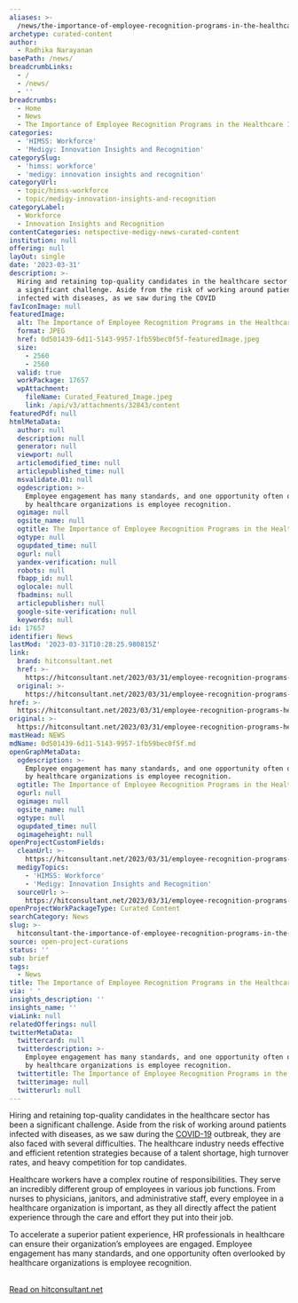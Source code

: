 ```yaml
---
aliases: >-
  /news/the-importance-of-employee-recognition-programs-in-the-healthcare-industry
archetype: curated-content
author:
  - Radhika Narayanan
basePath: /news/
breadcrumbLinks:
  - /
  - /news/
  - ''
breadcrumbs:
  - Home
  - News
  - The Importance of Employee Recognition Programs in the Healthcare Industry
categories:
  - 'HIMSS: Workforce'
  - 'Medigy: Innovation Insights and Recognition'
categorySlug:
  - 'himss: workforce'
  - 'medigy: innovation insights and recognition'
categoryUrl:
  - topic/himss-workforce
  - topic/medigy-innovation-insights-and-recognition
categoryLabel:
  - Workforce
  - Innovation Insights and Recognition
contentCategories: netspective-medigy-news-curated-content
institution: null
offering: null
layOut: single
date: '2023-03-31'
description: >-
  Hiring and retaining top-quality candidates in the healthcare sector has been
  a significant challenge. Aside from the risk of working around patients
  infected with diseases, as we saw during the COVID
favIconImage: null
featuredImage:
  alt: The Importance of Employee Recognition Programs in the Healthcare Industry
  format: JPEG
  href: 0d501439-6d11-5143-9957-1fb59bec0f5f-featuredImage.jpeg
  size:
    - 2560
    - 2560
  valid: true
  workPackage: 17657
  wpAttachment:
    fileName: Curated_Featured_Image.jpeg
    link: /api/v3/attachments/32843/content
featuredPdf: null
htmlMetaData:
  author: null
  description: null
  generator: null
  viewport: null
  articlemodified_time: null
  articlepublished_time: null
  msvalidate.01: null
  ogdescription: >-
    Employee engagement has many standards, and one opportunity often overlooked
    by healthcare organizations is employee recognition.
  ogimage: null
  ogsite_name: null
  ogtitle: The Importance of Employee Recognition Programs in the Healthcare Industry
  ogtype: null
  ogupdated_time: null
  ogurl: null
  yandex-verification: null
  robots: null
  fbapp_id: null
  oglocale: null
  fbadmins: null
  articlepublisher: null
  google-site-verification: null
  keywords: null
id: 17657
identifier: News
lastMod: '2023-03-31T10:28:25.980815Z'
link:
  brand: hitconsultant.net
  href: >-
    https://hitconsultant.net/2023/03/31/employee-recognition-programs-healthcare-industry/
  original: >-
    https://hitconsultant.net/2023/03/31/employee-recognition-programs-healthcare-industry/
href: >-
  https://hitconsultant.net/2023/03/31/employee-recognition-programs-healthcare-industry/
original: >-
  https://hitconsultant.net/2023/03/31/employee-recognition-programs-healthcare-industry/
mastHead: NEWS
mdName: 0d501439-6d11-5143-9957-1fb59bec0f5f.md
openGraphMetaData:
  ogdescription: >-
    Employee engagement has many standards, and one opportunity often overlooked
    by healthcare organizations is employee recognition.
  ogtitle: The Importance of Employee Recognition Programs in the Healthcare Industry
  ogurl: null
  ogimage: null
  ogsite_name: null
  ogtype: null
  ogupdated_time: null
  ogimageheight: null
openProjectCustomFields:
  cleanUrl: >-
    https://hitconsultant.net/2023/03/31/employee-recognition-programs-healthcare-industry/
  medigyTopics:
    - 'HIMSS: Workforce'
    - 'Medigy: Innovation Insights and Recognition'
  sourceUrl: >-
    https://hitconsultant.net/2023/03/31/employee-recognition-programs-healthcare-industry/
openProjectWorkPackageType: Curated Content
searchCategory: News
slug: >-
  hitconsultant-the-importance-of-employee-recognition-programs-in-the-healthcare-industry
source: open-project-curations
status: ''
sub: brief
tags:
  - News
title: The Importance of Employee Recognition Programs in the Healthcare Industry
via: ' '
insights_description: ''
insights_name: ''
viaLink: null
relatedOfferings: null
twitterMetaData:
  twittercard: null
  twitterdescription: >-
    Employee engagement has many standards, and one opportunity often overlooked
    by healthcare organizations is employee recognition.
  twittertitle: The Importance of Employee Recognition Programs in the Healthcare Industry
  twitterimage: null
  twitterurl: null
---
```

<p>Hiring and retaining top-quality candidates in the healthcare sector has been a significant challenge. Aside from the risk of working around patients infected with diseases, as we saw during the <a href="https://www.who.int/news/item/17-09-2020-keep-health-workers-safe-to-keep-patients-safe-who">COVID-19</a> outbreak, they are also faced with several difficulties. The healthcare industry needs effective and efficient retention strategies because of a talent shortage, high turnover rates, and heavy competition for top candidates.&nbsp;</p><p>Healthcare workers have a complex routine of responsibilities. They serve an incredibly different group of employees in various job functions. From nurses to physicians, janitors, and administrative staff, every employee in a healthcare organization is important, as they all directly affect the patient experience through the care and effort they put into their job.</p><p>To accelerate a superior patient experience, HR professionals in healthcare can ensure their organization’s employees are engaged. Employee engagement has many standards, and one opportunity often overlooked by healthcare organizations is employee recognition.&nbsp;</p><p><br><a href="https://hitconsultant.net/2023/03/31/employee-recognition-programs-healthcare-industry/">Read on hitconsultant.net</a></p>
